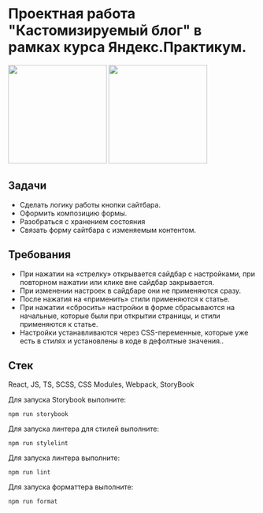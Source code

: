 # Проектная работа "Кастомизируемый блог" в рамках курса Яндекс.Практикум.

<img src="https://github.com/user-attachments/assets/823a094f-aa14-4085-bf0e-0837b7064986" height="200px" width="auto"/>
<img src="https://github.com/user-attachments/assets/d16a42dd-f312-415c-a8ff-9690a931fa48" height="200px" width="auto"/>

## Задачи

- Сделать логику работы кнопки сайтбара.
- Оформить композицию формы.
- Разобраться с хранением состояния
- Связать форму сайтбара с изменяемым контентом.

## Требования

- При нажатии на «стрелку» открывается сайдбар с настройками, при повторном нажатии или клике вне сайдбар закрывается.
- При изменении настроек в сайдбаре они не применяются сразу.
- После нажатия на «применить» стили применяются к статье.
- При нажатии «сбросить» настройки в форме сбрасываются на начальные, которые были при открытии страницы, и стили применяются к статье.
- Настройки устанавливаются через CSS-переменные, которые уже есть в стилях и установлены в коде в дефолтные значения..

## Стек

React, JS, TS, SCSS, CSS Modules, Webpack, StoryBook

Для запуска Storybook выполните:

```
npm run storybook
```

Для запуска линтера для стилей выполните:

```
npm run stylelint
```

Для запуска линтера выполните:

```
npm run lint
```

Для запуска форматтера выполните:

```
npm run format
```
